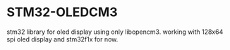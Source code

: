 # STM32-OLEDCM3
stm32 library for oled display using only libopencm3. 
working with 128x64 spi oled display and stm32f1x for now.


